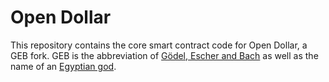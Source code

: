 # Open Dollar

This repository contains the core smart contract code for Open Dollar, a GEB fork. GEB is the abbreviation of [Gödel, Escher and Bach](https://en.wikipedia.org/wiki/G%C3%B6del,_Escher,_Bach) as well as the name of an [Egyptian god](https://en.wikipedia.org/wiki/Geb).
